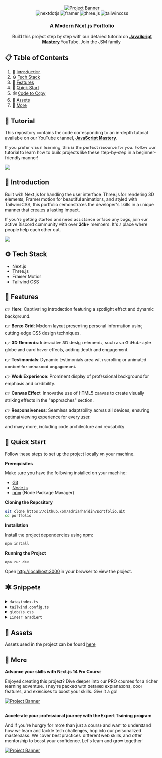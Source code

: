<div align="center">
  <br />
    <a href="https://youtu.be/FTH6Dn3AyIQ" target="_blank">
      <img src="https://github.com/adrianhajdin/portfolio/assets/151519281/c6ca3c03-6cb7-4f67-a9b9-a73da5bfa0d8" alt="Project Banner">
    </a>
  <br />

  <div>
    <img src="https://img.shields.io/badge/-Next_JS-black?style=for-the-badge&logoColor=white&logo=nextdotjs&color=000000" alt="nextdotjs" />
    <img src="https://img.shields.io/badge/-Framer-black?style=for-the-badge&logoColor=white&logo=framer&color=0055FF" alt="framer" />
    <img src="https://img.shields.io/badge/-Three_JS-black?style=for-the-badge&logoColor=white&logo=threedotjs&color=000000" alt="three.js" />
    <img src="https://img.shields.io/badge/-Tailwind_CSS-black?style=for-the-badge&logoColor=white&logo=tailwindcss&color=06B6D4" alt="tailwindcss" />
  </div>

  <h3 align="center">A Modern Next.js Portfolio</h3>

   <div align="center">
     Build this project step by step with our detailed tutorial on <a href="https://www.youtube.com/@javascriptmastery/videos" target="_blank"><b>JavaScript Mastery</b></a> YouTube. Join the JSM family!
    </div>
</div>

## 📋 <a name="table">Table of Contents</a>

1. 🤖 [Introduction](#introduction)
2. ⚙️ [Tech Stack](#tech-stack)
3. 🔋 [Features](#features)
4. 🤸 [Quick Start](#quick-start)
5. 🕸️ [Code to Copy](#snippets)
6. 🔗 [Assets](#links)
7. 🚀 [More](#more)

## 🚨 Tutorial

This repository contains the code corresponding to an in-depth tutorial available on our YouTube channel, <a href="https://www.youtube.com/@javascriptmastery/videos" target="_blank"><b>JavaScript Mastery</b></a>.

If you prefer visual learning, this is the perfect resource for you. Follow our tutorial to learn how to build projects like these step-by-step in a beginner-friendly manner!

<a href="https://youtu.be/FTH6Dn3AyIQ" target="_blank"><img src="https://github.com/sujatagunale/EasyRead/assets/151519281/1736fca5-a031-4854-8c09-bc110e3bc16d" /></a>

## <a name="introduction">🤖 Introduction</a>

Built with Next.js for handling the user interface, Three.js for rendering 3D elements, Framer motion for beautiful animations, and styled with TailwindCSS, this portfolio demonstrates the developer's skills in a unique manner that creates a lasting impact.

If you're getting started and need assistance or face any bugs, join our active Discord community with over **34k+** members. It's a place where people help each other out.

<a href="https://discord.com/invite/n6EdbFJ" target="_blank"><img src="https://github.com/sujatagunale/EasyRead/assets/151519281/618f4872-1e10-42da-8213-1d69e486d02e" /></a>

## <a name="tech-stack">⚙️ Tech Stack</a>

-   Next.js
-   Three.js
-   Framer Motion
-   Tailwind CSS

## <a name="features">🔋 Features</a>

👉 **Hero**: Captivating introduction featuring a spotlight effect and dynamic background.

👉 **Bento Grid**: Modern layout presenting personal information using cutting-edge CSS design techniques.

👉 **3D Elements**: Interactive 3D design elements, such as a GitHub-style globe and card hover effects, adding depth and engagement.

👉 **Testimonials**: Dynamic testimonials area with scrolling or animated content for enhanced engagement.

👉 **Work Experience**: Prominent display of professional background for emphasis and credibility.

👉 **Canvas Effect**: Innovative use of HTML5 canvas to create visually striking effects in the "approaches" section.

👉 **Responsiveness**: Seamless adaptability across all devices, ensuring optimal viewing experience for every user.

and many more, including code architecture and reusability

## <a name="quick-start">🤸 Quick Start</a>

Follow these steps to set up the project locally on your machine.

**Prerequisites**

Make sure you have the following installed on your machine:

-   [Git](https://git-scm.com/)
-   [Node.js](https://nodejs.org/en)
-   [npm](https://www.npmjs.com/) (Node Package Manager)

**Cloning the Repository**

```bash
git clone https://github.com/adrianhajdin/portfolio.git
cd portfolio
```

**Installation**

Install the project dependencies using npm:

```bash
npm install
```

**Running the Project**

```bash
npm run dev
```

Open [http://localhost:3000](http://localhost:3000) in your browser to view the project.

## <a name="snippets">🕸️ Snippets</a>

<details>
<summary><code>data/index.ts</code></summary>

```typescript
export const navItems = [
    { name: "About", link: "#about" },
    { name: "Projects", link: "#projects" },
    { name: "Testimonials", link: "#testimonials" },
    { name: "Contact", link: "#contact" },
];

export const gridItems = [
    {
        id: 1,
        title: "I prioritize client collaboration, fostering open communication ",
        description: "",
        className: "lg:col-span-3 md:col-span-6 md:row-span-4 lg:min-h-[60vh]",
        imgClassName: "w-full h-full",
        titleClassName: "justify-end",
        img: "/b1.svg",
        spareImg: "",
    },
    {
        id: 2,
        title: "I'm very flexible with time zone communications",
        description: "",
        className: "lg:col-span-2 md:col-span-3 md:row-span-2",
        imgClassName: "",
        titleClassName: "justify-start",
        img: "",
        spareImg: "",
    },
    {
        id: 3,
        title: "My tech stack",
        description: "I constantly try to improve",
        className: "lg:col-span-2 md:col-span-3 md:row-span-2",
        imgClassName: "",
        titleClassName: "justify-center",
        img: "",
        spareImg: "",
    },
    {
        id: 4,
        title: "Tech enthusiast with a passion for development.",
        description: "",
        className: "lg:col-span-2 md:col-span-3 md:row-span-1",
        imgClassName: "",
        titleClassName: "justify-start",
        img: "/grid.svg",
        spareImg: "/b4.svg",
    },

    {
        id: 5,
        title: "Currently building a JS Animation library",
        description: "The Inside Scoop",
        className: "md:col-span-3 md:row-span-2",
        imgClassName: "absolute right-0 bottom-0 md:w-96 w-60",
        titleClassName: "justify-center md:justify-start lg:justify-center",
        img: "/b5.svg",
        spareImg: "/grid.svg",
    },
    {
        id: 6,
        title: "Do you want to start a project together?",
        description: "",
        className: "lg:col-span-2 md:col-span-3 md:row-span-1",
        imgClassName: "",
        titleClassName: "justify-center md:max-w-full max-w-60 text-center",
        img: "",
        spareImg: "",
    },
];

export const projects = [
    {
        id: 1,
        title: "3D Solar System Planets to Explore",
        des: "Explore the wonders of our solar system with this captivating 3D simulation of the planets using Three.js.",
        img: "/p1.svg",
        iconLists: ["/re.svg", "/tail.svg", "/ts.svg", "/three.svg", "/fm.svg"],
        link: "https://github.com/adrianhajdin?tab=repositories",
    },
    {
        id: 2,
        title: "Yoom - Video Conferencing App",
        des: "Simplify your video conferencing experience with Yoom. Seamlessly connect with colleagues and friends.",
        img: "/p2.svg",
        iconLists: [
            "/next.svg",
            "/tail.svg",
            "/ts.svg",
            "/stream.svg",
            "/c.svg",
        ],
        link: "https://github.com/adrianhajdin/zoom-clone",
    },
    {
        id: 3,
        title: "AI Image SaaS - Canva Application",
        des: "A REAL Software-as-a-Service app with AI features and a payments and credits system using the latest tech stack.",
        img: "/p3.svg",
        iconLists: ["/re.svg", "/tail.svg", "/ts.svg", "/three.svg", "/c.svg"],
        link: "https://github.com/adrianhajdin/ai_saas_app",
    },
    {
        id: 4,
        title: "Animated Apple Iphone 3D Website",
        des: "Recreated the Apple iPhone 15 Pro website, combining GSAP animations and Three.js 3D effects..",
        img: "/p4.svg",
        iconLists: [
            "/next.svg",
            "/tail.svg",
            "/ts.svg",
            "/three.svg",
            "/gsap.svg",
        ],
        link: "https://github.com/adrianhajdin/iphone",
    },
];

export const testimonials = [
    {
        quote: "Collaborating with Adrian was an absolute pleasure. His professionalism, promptness, and dedication to delivering exceptional results were evident throughout our project. Adrian's enthusiasm for every facet of development truly stands out. If you're seeking to elevate your website and elevate your brand, Adrian is the ideal partner.",
        name: "Michael Johnson",
        title: "Director of AlphaStream Technologies",
    },
    {
        quote: "Collaborating with Adrian was an absolute pleasure. His professionalism, promptness, and dedication to delivering exceptional results were evident throughout our project. Adrian's enthusiasm for every facet of development truly stands out. If you're seeking to elevate your website and elevate your brand, Adrian is the ideal partner.",
        name: "Michael Johnson",
        title: "Director of AlphaStream Technologies",
    },
    {
        quote: "Collaborating with Adrian was an absolute pleasure. His professionalism, promptness, and dedication to delivering exceptional results were evident throughout our project. Adrian's enthusiasm for every facet of development truly stands out. If you're seeking to elevate your website and elevate your brand, Adrian is the ideal partner.",
        name: "Michael Johnson",
        title: "Director of AlphaStream Technologies",
    },
    {
        quote: "Collaborating with Adrian was an absolute pleasure. His professionalism, promptness, and dedication to delivering exceptional results were evident throughout our project. Adrian's enthusiasm for every facet of development truly stands out. If you're seeking to elevate your website and elevate your brand, Adrian is the ideal partner.",
        name: "Michael Johnson",
        title: "Director of AlphaStream Technologies",
    },
    {
        quote: "Collaborating with Adrian was an absolute pleasure. His professionalism, promptness, and dedication to delivering exceptional results were evident throughout our project. Adrian's enthusiasm for every facet of development truly stands out. If you're seeking to elevate your website and elevate your brand, Adrian is the ideal partner.",
        name: "Michael Johnson",
        title: "Director of AlphaStream Technologies",
    },
];

export const companies = [
    {
        id: 1,
        name: "cloudinary",
        img: "/cloud.svg",
        nameImg: "/cloudName.svg",
    },
    {
        id: 2,
        name: "appwrite",
        img: "/app.svg",
        nameImg: "/appName.svg",
    },
    {
        id: 3,
        name: "HOSTINGER",
        img: "/host.svg",
        nameImg: "/hostName.svg",
    },
    {
        id: 4,
        name: "stream",
        img: "/s.svg",
        nameImg: "/streamName.svg",
    },
    {
        id: 5,
        name: "docker.",
        img: "/dock.svg",
        nameImg: "/dockerName.svg",
    },
];

export const workExperience = [
    {
        id: 1,
        title: "Frontend Engineer Intern",
        desc: "Assisted in the development of a web-based platform using React.js, enhancing interactivity.",
        className: "md:col-span-2",
        thumbnail: "/exp1.svg",
    },
    {
        id: 2,
        title: "Mobile App Dev - JSM Tech",
        desc: "Designed and developed mobile app for both iOS & Android platforms using React Native.",
        className: "md:col-span-2", // change to md:col-span-2
        thumbnail: "/exp2.svg",
    },
    {
        id: 3,
        title: "Freelance App Dev Project",
        desc: "Led the dev of a mobile app for a client, from initial concept to deployment on app stores.",
        className: "md:col-span-2", // change to md:col-span-2
        thumbnail: "/exp3.svg",
    },
    {
        id: 4,
        title: "Lead Frontend Developer",
        desc: "Developed and maintained user-facing features using modern frontend technologies.",
        className: "md:col-span-2",
        thumbnail: "/exp4.svg",
    },
];

export const socialMedia = [
    {
        id: 1,
        img: "/git.svg",
    },
    {
        id: 2,
        img: "/twit.svg",
    },
    {
        id: 3,
        img: "/link.svg",
    },
];
```

</details>

<details>
<summary><code>tailwind.config.ts</code></summary>

```ts
import type { Config } from "tailwindcss";

const svgToDataUri = require("mini-svg-data-uri");

const colors = require("tailwindcss/colors");
const {
    default: flattenColorPalette,
} = require("tailwindcss/lib/util/flattenColorPalette");

const config = {
    darkMode: ["class"],
    content: [
        "./pages/**/*.{ts,tsx}",
        "./components/**/*.{ts,tsx}",
        "./app/**/*.{ts,tsx}",
        "./src/**/*.{ts,tsx}",
        "./data/**/*.{ts,tsx}",
    ],
    prefix: "",
    theme: {
        container: {
            center: true,
            padding: "2rem",
            screens: {
                "2xl": "1400px",
            },
        },
        extend: {
            colors: {
                black: {
                    DEFAULT: "#000",
                    100: "#000319",
                    200: "rgba(17, 25, 40, 0.75)",
                    300: "rgba(255, 255, 255, 0.125)",
                },
                white: {
                    DEFAULT: "#FFF",
                    100: "#BEC1DD",
                    200: "#C1C2D3",
                },
                blue: {
                    "100": "#E4ECFF",
                },
                purple: "#CBACF9",
                border: "hsl(var(--border))",
                input: "hsl(var(--input))",
                ring: "hsl(var(--ring))",
                background: "hsl(var(--background))",
                foreground: "hsl(var(--foreground))",
                primary: {
                    DEFAULT: "hsl(var(--primary))",
                    foreground: "hsl(var(--primary-foreground))",
                },
                secondary: {
                    DEFAULT: "hsl(var(--secondary))",
                    foreground: "hsl(var(--secondary-foreground))",
                },
                destructive: {
                    DEFAULT: "hsl(var(--destructive))",
                    foreground: "hsl(var(--destructive-foreground))",
                },
                muted: {
                    DEFAULT: "hsl(var(--muted))",
                    foreground: "hsl(var(--muted-foreground))",
                },
                accent: {
                    DEFAULT: "hsl(var(--accent))",
                    foreground: "hsl(var(--accent-foreground))",
                },
                popover: {
                    DEFAULT: "hsl(var(--popover))",
                    foreground: "hsl(var(--popover-foreground))",
                },
                card: {
                    DEFAULT: "hsl(var(--card))",
                    foreground: "hsl(var(--card-foreground))",
                },
            },
            borderRadius: {
                lg: "var(--radius)",
                md: "calc(var(--radius) - 2px)",
                sm: "calc(var(--radius) - 4px)",
            },
            keyframes: {
                "accordion-down": {
                    from: { height: "0" },
                    to: { height: "var(--radix-accordion-content-height)" },
                },
                "accordion-up": {
                    from: { height: "var(--radix-accordion-content-height)" },
                    to: { height: "0" },
                },
                spotlight: {
                    "0%": {
                        opacity: "0",
                        transform: "translate(-72%, -62%) scale(0.5)",
                    },
                    "100%": {
                        opacity: "1",
                        transform: "translate(-50%,-40%) scale(1)",
                    },
                },
                shimmer: {
                    from: {
                        backgroundPosition: "0 0",
                    },
                    to: {
                        backgroundPosition: "-200% 0",
                    },
                },
                moveHorizontal: {
                    "0%": {
                        transform: "translateX(-50%) translateY(-10%)",
                    },
                    "50%": {
                        transform: "translateX(50%) translateY(10%)",
                    },
                    "100%": {
                        transform: "translateX(-50%) translateY(-10%)",
                    },
                },
                moveInCircle: {
                    "0%": {
                        transform: "rotate(0deg)",
                    },
                    "50%": {
                        transform: "rotate(180deg)",
                    },
                    "100%": {
                        transform: "rotate(360deg)",
                    },
                },
                moveVertical: {
                    "0%": {
                        transform: "translateY(-50%)",
                    },
                    "50%": {
                        transform: "translateY(50%)",
                    },
                    "100%": {
                        transform: "translateY(-50%)",
                    },
                },
                scroll: {
                    to: {
                        transform: "translate(calc(-50% - 0.5rem))",
                    },
                },
            },
            animation: {
                "accordion-down": "accordion-down 0.2s ease-out",
                "accordion-up": "accordion-up 0.2s ease-out",
                spotlight: "spotlight 2s ease .75s 1 forwards",
                shimmer: "shimmer 2s linear infinite",
                first: "moveVertical 30s ease infinite",
                second: "moveInCircle 20s reverse infinite",
                third: "moveInCircle 40s linear infinite",
                fourth: "moveHorizontal 40s ease infinite",
                fifth: "moveInCircle 20s ease infinite",
                scroll: "scroll var(--animation-duration, 40s) var(--animation-direction, forwards) linear infinite",
            },
        },
    },
    plugins: [
        require("tailwindcss-animate"),
        addVariablesForColors,
        function ({ matchUtilities, theme }: any) {
            matchUtilities(
                {
                    "bg-grid": (value: any) => ({
                        backgroundImage: `url("${svgToDataUri(
                            `<svg xmlns="http://www.w3.org/2000/svg" viewBox="0 0 32 32" width="100" height="100" fill="none" stroke="${value}"><path d="M0 .5H31.5V32"/></svg>`
                        )}")`,
                    }),
                    "bg-grid-small": (value: any) => ({
                        backgroundImage: `url("${svgToDataUri(
                            `<svg xmlns="http://www.w3.org/2000/svg" viewBox="0 0 32 32" width="8" height="8" fill="none" stroke="${value}"><path d="M0 .5H31.5V32"/></svg>`
                        )}")`,
                    }),
                    "bg-dot": (value: any) => ({
                        backgroundImage: `url("${svgToDataUri(
                            `<svg xmlns="http://www.w3.org/2000/svg" viewBox="0 0 32 32" width="16" height="16" fill="none"><circle fill="${value}" id="pattern-circle" cx="10" cy="10" r="1.6257413380501518"></circle></svg>`
                        )}")`,
                    }),
                },
                {
                    values: flattenColorPalette(theme("backgroundColor")),
                    type: "color",
                }
            );
        },
    ],
} satisfies Config;

function addVariablesForColors({ addBase, theme }: any) {
    let allColors = flattenColorPalette(theme("colors"));
    let newVars = Object.fromEntries(
        Object.entries(allColors).map(([key, val]) => [`--${key}`, val])
    );

    addBase({
        ":root": newVars,
    });
}

export default config;
```

</details>

<details>
<summary><code>globals.css</code></summary>

```css
@tailwind base;
@tailwind components;
@tailwind utilities;

@layer base {
    :root {
        --background: 0 0% 100%;
        --foreground: 240 10% 3.9%;

        --card: 0 0% 100%;
        --card-foreground: 240 10% 3.9%;

        --popover: 0 0% 100%;
        --popover-foreground: 240 10% 3.9%;

        --primary: 240 5.9% 10%;
        --primary-foreground: 0 0% 98%;

        --secondary: 240 4.8% 95.9%;
        --secondary-foreground: 240 5.9% 10%;

        --muted: 240 4.8% 95.9%;
        --muted-foreground: 240 3.8% 46.1%;

        --accent: 240 4.8% 95.9%;
        --accent-foreground: 240 5.9% 10%;

        --destructive: 0 84.2% 60.2%;
        --destructive-foreground: 0 0% 98%;

        --border: 240 5.9% 90%;
        --input: 240 5.9% 90%;
        --ring: 240 10% 3.9%;

        --radius: 0.5rem;
    }

    .dark {
        --background: 240 10% 3.9%;
        --foreground: 0 0% 98%;

        --card: 240 10% 3.9%;
        --card-foreground: 0 0% 98%;

        --popover: 240 10% 3.9%;
        --popover-foreground: 0 0% 98%;

        --primary: 0 0% 98%;
        --primary-foreground: 240 5.9% 10%;

        --secondary: 240 3.7% 15.9%;
        --secondary-foreground: 0 0% 98%;

        --muted: 240 3.7% 15.9%;
        --muted-foreground: 240 5% 64.9%;

        --accent: 240 3.7% 15.9%;
        --accent-foreground: 0 0% 98%;

        --destructive: 0 62.8% 30.6%;
        --destructive-foreground: 0 0% 98%;

        --border: 240 3.7% 15.9%;
        --input: 240 3.7% 15.9%;
        --ring: 240 4.9% 83.9%;
    }
}

@layer base {
    * {
        @apply border-border !scroll-smooth;
    }
    body {
        @apply bg-background text-foreground;
    }
    button {
        @apply active:outline-none;
    }
}

@layer utilities {
    .heading {
        @apply font-bold text-4xl md:text-5xl text-center;
    }

    .black-gradient {
        background: linear-gradient(90deg, #161a31 0%, #06091f 100%);
    }
}
```

</details>

<details>
<summary><code>Linear Gradient</code></summary>

```js
style={{
        //   add these two
        //   you can generate the color from here https://cssgradient.io/
        background: "rgb(4,7,29)",
        backgroundColor:
          "linear-gradient(90deg, rgba(4,7,29,1) 0%, rgba(12,14,35,1) 100%)",
      }}
```

</details>

## <a name="links">🔗 Assets</a>

Assets used in the project can be found [here](https://drive.google.com/file/d/1ZmtiMilUYTp1wkiXWMFX6AUk-msE981-/view?usp=sharing)

## <a name="more">🚀 More</a>

**Advance your skills with Next.js 14 Pro Course**

Enjoyed creating this project? Dive deeper into our PRO courses for a richer learning adventure. They're packed with detailed explanations, cool features, and exercises to boost your skills. Give it a go!

<a href="https://jsmastery.pro/next14" target="_blank">
<img src="https://github.com/sujatagunale/EasyRead/assets/151519281/557837ce-f612-4530-ab24-189e75133c71" alt="Project Banner">
</a>

<br />
<br />

**Accelerate your professional journey with the Expert Training program**

And if you're hungry for more than just a course and want to understand how we learn and tackle tech challenges, hop into our personalized masterclass. We cover best practices, different web skills, and offer mentorship to boost your confidence. Let's learn and grow together!

<a href="https://www.jsmastery.pro/masterclass" target="_blank">
<img src="https://github.com/sujatagunale/EasyRead/assets/151519281/fed352ad-f27b-400d-9b8f-c7fe628acb84" alt="Project Banner">
</a>

#
